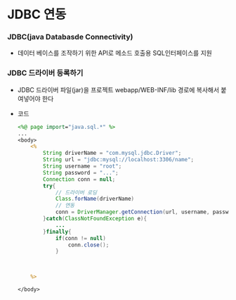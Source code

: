# JDBC 연동  
### JDBC(java Databasde Connectivity)
- 데이터 베이스를 조작하기 위한 API로 메소드 호출용 SQL인터페이스를 지원 

### JDBC 드라이버 등록하기
- JDBC 드라이버 파일(jar)을 프로젝트  webapp/WEB-INF/lib 경로에 복사해서 붙여넣어야 한다

- 코드
	```jsp
	<%@ page import="java.sql.*" %>
	...
	<body>
		<% 
			String driverName = "com.mysql.jdbc.Driver";
			String url = "jdbc:mysql://localhost:3306/name";
			String username = "root";
			String password = "...";
			Connection conn = null;
			try{
				// 드라이버 로딩
				Class.forName(driverName)
				// 연동
				conn = DriverManager.getConnection(url, username, password);
			}catch(ClassNotFoundException e){
				...
			}finally{
				if(conn != null)
					conn.close();
				}
					


		%>

	</body>
	```
